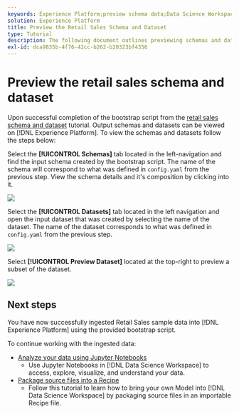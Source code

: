 ```yaml
---
keywords: Experience Platform;preview schema data;Data Science Workspace;popular topics
solution: Experience Platform
title: Preview the Retail Sales Schema and Dataset
type: Tutorial
description: The following document outlines previewing schemas and datasets on Adobe Experience Platform.
exl-id: dca9835b-4f76-42cc-b262-b20323bf4356
---
```

# Preview the retail sales schema and dataset

Upon successful completion of the bootstrap script from the [retail sales schema and dataset](./create-retails-sales-dataset.md) tutorial. Output schemas and datasets can be viewed on [!DNL Experience Platform]. To view the schemas and datasets follow the steps below:

Select the **[!UICONTROL Schemas]** tab located in the left-navigation and find the input schema created by the bootstrap script. The name of the schema will correspond to what was defined in `config.yaml` from the previous step. View the schema details and it's composition by clicking into it.

![](../images/models-recipes/access-data/schema.PNG)

Select the **[!UICONTROL Datasets]** tab located in the left navigation and open the input dataset that was created by selecting the name of the dataset. The name of the dataset corresponds to what was defined in `config.yaml` from the previous step. 

![](../images/models-recipes/access-data/dataset.PNG)

Select **[!UICONTROL Preview Dataset]** located at the top-right to preview a subset of the dataset.

![](../images/models-recipes/access-data/preview.PNG)

## Next steps

You have now successfully ingested Retail Sales sample data into [!DNL Experience Platform] using the provided bootstrap script.

To continue working with the ingested data:
- [Analyze your data using Jupyter Notebooks](../jupyterlab/analyze-your-data.md)
    - Use Jupyter Notebooks in [!DNL Data Science Workspace] to access, explore, visualize, and understand your data.
- [Package source files into a Recipe](./package-source-files-recipe.md)
    - Follow this tutorial to learn how to bring your own Model into [!DNL Data Science Workspace] by packaging source files in an importable Recipe file.
